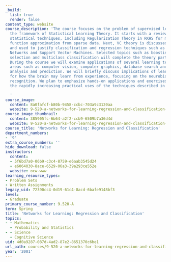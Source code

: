 ```yaml
---
_build:
  list: true
  render: false
content_type: website
course_description: 'The course focuses on the problem of supervised learning within
  the framework of Statistical Learning Theory. It starts with a review of classical
  statistical techniques, including Regularization Theory in RKHS for multivariate
  function approximation from sparse data. Next, VC theory is discussed in detail
  and used to justify classification and regression techniques such as Regularization
  Networks and Support Vector Machines. Selected topics such as boosting, feature
  selection and multiclass classification will complete the theory part of the course.
  During the course we will examine applications of several learning techniques in
  areas such as computer vision, computer graphics, database search and time-series
  analysis and prediction. We will briefly discuss implications of learning theories
  for how the brain may learn from experience, focusing on the neurobiology of object
  recognition. We plan to emphasize hands-on applications and exercises, paralleling
  the rapidly increasing practical uses of the techniques described in the subject.

  '
course_image:
  content: 8a0fafcf-b80b-9458-ccbc-703a9c3120aa
  website: 9-520-a-networks-for-learning-regression-and-classification-spring-2001
course_image_thumbnail:
  content: 385905fc-6b64-a2f2-ccb9-6509b7a36d4d
  website: 9-520-a-networks-for-learning-regression-and-classification-spring-2001
course_title: 'Networks for Learning: Regression and Classification'
department_numbers:
- '9'
extra_course_numbers: ''
hide_download: false
instructors:
  content:
  - 5f6bd7a0-06b9-c3c4-8759-e6aab3545d24
  - e6064030-8ace-6529-06a3-39a293ce552e
  website: ocw-www
learning_resource_types:
- Problem Sets
- Written Assignments
legacy_uid: 72390cc4-0d19-61c4-8acd-6bafe9148bf3
level:
- Graduate
primary_course_number: 9.520-A
term: Spring
title: 'Networks for Learning: Regression and Classification'
topics:
- - Mathematics
  - Probability and Statistics
- - Science
  - Cognitive Science
uid: 4d0a9287-087d-4ad2-87e2-8651370c6be1
url_path: courses/9-520-a-networks-for-learning-regression-and-classification-spring-2001
year: '2001'
---
```

